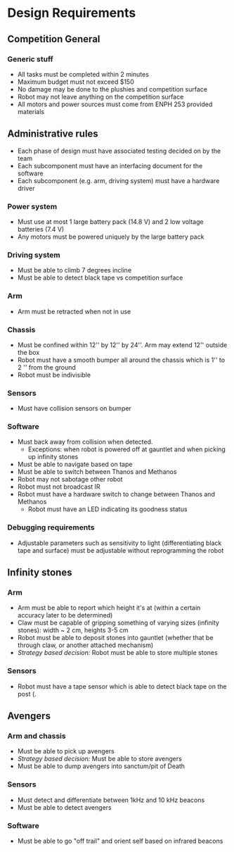 # Design Requirements
## Competition General

### Generic stuff
* All tasks must be completed within 2 minutes
* Maximum budget must not exceed $150
* No damage may be done to the plushies and competition surface
* Robot may not leave anything on the competition surface
* All motors and power sources must come from ENPH 253 provided materials

## Administrative rules
* Each phase of design must have associated testing decided on by the team
* Each subcomponent must have an interfacing document for the software
* Each subcomponent (e.g. arm, driving system) must have a hardware driver

### Power system
* Must use at most 1 large battery pack (14.8 V) and 2 low voltage batteries (7.4 V)
* Any motors must be powered uniquely by the large battery pack

### Driving system
* Must be able to climb 7 degrees incline
* Must be able to detect black tape vs competition surface

### Arm
* Arm must be retracted when not in use

### Chassis
* Must be confined within 12'' by 12'' by 24''. Arm may extend 12'' outside the box
* Robot must have a smooth bumper all around the chassis which is 1'' to 2 '' from the ground
* Robot must be indivisible

### Sensors
* Must have collision sensors on bumper

### Software
* Must back away from collision when detected. 
   * Exceptions: when robot is powered off at gauntlet and when picking up infinity stones
* Must be able to navigate based on tape
* Must be able to switch between Thanos and Methanos
* Robot may not sabotage other robot
* Robot must not broadcast IR
* Robot must have a hardware switch to change between Thanos and Methanos
  * Robot must have an LED indicating its goodness status
  
### Debugging requirements
* Adjustable parameters such as sensitivity to light (differentiating black tape and surface) must be adjustable without reprogramming the robot

## Infinity stones
### Arm
* Arm must be able to report which height it's at (within a certain accuracy later to be determined)
* Claw must be capable of gripping something of varying sizes (infinity stones): width ~ 2 cm, heights 3-5 cm
* Robot must be able to deposit stones into gauntlet (whether that be through claw, or another attached mechanism)
* *Strategy based decision:* Robot must be able to store multiple stones

### Sensors
* Robot must have a tape sensor which is able to detect black tape on the post (. 

## Avengers
### Arm and chassis
* Must be able to pick up avengers
* *Strategy based decision:* Must be able to store avengers
* Must be able to dump avengers into sanctum/pit of Death

### Sensors
* Must detect and differentiate between 1kHz and 10 kHz beacons
* Must be able to detect avengers

### Software
* Must be able to go "off trail" and orient self based on infrared beacons

